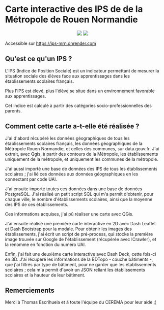 # Carte interactive des IPS de de la Métropole de Rouen Normandie
<p align="center">
    <a href="https://github.com/aatomium/ips_mrn/graphs/contributors" alt="Contributors">
        <img src="https://img.shields.io/github/contributors/aatomium/ips_mrn" /></a>
    <a href="https://github.com/aatomium/ips_mrn/pulse" alt="Activity">
        <img src="https://img.shields.io/github/commit-activity/m/aatomium/ips_mrn" /></a>

Accessible sur https://ips-mrn.onrender.com

## Qu'est ce qu'un IPS ?

L'IPS (Indice de Position Sociale) est un indicateur permettant de mesurer la situation sociale des élèves face aux apprentissages dans les établissements scolaires français. 

Plus l'IPS est élevé, plus l'élève se situe dans un environnement favorable aux apprentissages.

Cet indice est calculé à partir des catégories socio-professionnelles des parents.

## Comment cette carte a-t-elle été réalisée ?

J'ai d'abord récupéré les données géographiques de tous les établissements scolaires français, les données géographiques de la Métropole Rouen Normandie, et celles des communes, sur data.gouv.fr. J'ai extrait, avec Qgis, à partir des contours de la Métropole, les établissements uniquement de la métropole, et uniquement les communes de la métropole. 

J'ai aussi importé une base de données des IPS de tous les établissements scolaires ; j'ai lié ces données aux données géographiques en les connectant par code UAI.

J'ai ensuite importé toutes ces données dans une base de données PostgreSQL. J'ai réalisé un petit script SQL qui m'a permit d'obtenir, pour chaque ville, le nombre d'établissements scolaires, ainsi que la moyenne des IPS de ces établissements.

Ces informations acquises, j'ai pû réaliser une carte avec QGis. 

J'ai ensuite réalisé une première carte interactive en 2D avec Dash Leaflet et Dash Bootstrap pour la modale. 
Pour obtenir les images des établissements, j'ai écrit un script de pré-process, qui stocke la première image trouvée sur Google de l'établissement (récupérée avec ICrawler), et la renomme en fonction du numéro UAI. 

Enfin, j'ai fait une deuxième carte interactive avec Dash Deck, cette fois-ci en 3D. 
J'ai récuperé les informations de la BDTopo - couche bâtiments -, que j'ai filtrés par type de bâtiment, pour ne garder que les établissements scolaires ; cela m'a permit d'avoir un JSON reliant les établissements scolaires et la hauteur de leur bâtiment.


## Remerciements

Merci à Thomas Escrihuela et à toute l'équipe du CEREMA pour leur aide ;)